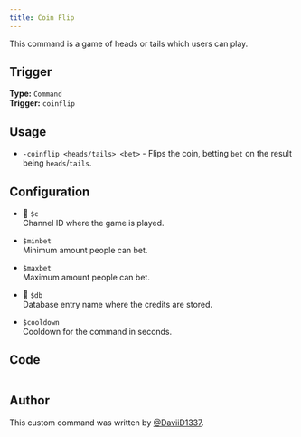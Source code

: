 ```yaml
---
title: Coin Flip
---
```


This command is a game of heads or tails which users can play.

## Trigger

**Type:** `Command`<br />
**Trigger:** `coinflip`

## Usage

- `-coinflip <heads/tails> <bet>` - Flips the coin, betting `bet` on the result being `heads`/`tails`.

## Configuration

- 📌 `$c`<br />
  Channel ID where the game is played.

- `$minbet`<br />
  Minimum amount people can bet.

- `$maxbet`<br />
  Maximum amount people can bet.

- 📌 `$db`<br />
  Database entry name where the credits are stored.

- `$cooldown`<br />
  Cooldown for the command in seconds.

## Code

```go file=../../../src/fun/coinflip.go.tmpl

```

## Author

This custom command was written by [@DaviiD1337](https://github.com/DaviiD1337).
